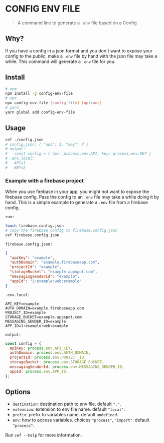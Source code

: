# CONFIG ENV FILE

> A command line to generate a `.env` file based on a Config

## Why?

If you have a config in a json format and you don't want to expose your config to the public, make a `.env` file by hand with the json file may take a while. This command will generate a `.env` file for you.

## Install

```bash
# npm
npm install -g config-env-file
# npx
npx config-env-file [config-file] [options]
# yarn
yarn global add config-env-file
```

## Usage

```bash
cef ./config.json
# config.json: { "api": 1, "key": 2 }
# output:
#   const config = { api: process.env.API, key: process.env.KEY }
# .env.local:
#   API=1
#   KEY=2
```

### Example with a firebase project

When you use firebase in your app, you might not want to expose the firebase config. Pass the config to an `.env` file may take a while doing it by hand. This is a simple example to generate a `.env` file from a firebase config.

`run:`

```bash
touch firebase.config.json
# copy the firebase config to firebase.config.json
cef firebase.config.json
```

`firebase.config.json:`

```json
{
  "apiKey": "example",
  "authDomain": "example.firebaseapp.com",
  "projectId": "example",
  "storageBucket": "example.appspot.com",
  "messagingSenderId": "example",
  "appId": "1:example:web:example"
}
```

`.env.local:`

```env
API_KEY=example
AUTH_DOMAIN=example.firebaseapp.com
PROJECT_ID=example
STORAGE_BUCKET=example.appspot.com
MESSAGING_SENDER_ID=example
APP_ID=1:example:web:example
```

`output:`

```javascript
const config = {
  apiKey: process.env.API_KEY,
  authDomain: process.env.AUTH_DOMAIN,
  projectId: process.env.PROJECT_ID,
  storageBucket: process.env.STORAGE_BUCKET,
  messagingSenderId: process.env.MESSAGING_SENDER_ID,
  appId: process.env.APP_ID,
};
```

## Options

- `destination`: destination path to env file. default `"."`.
- `extension`: extension to env file name. default `"local"`.
- `prefix`: prefix to variables name. default `undefined`.
- `env`: how to access variables. choices `"process"`, `"import"`. default `"process"`.

Run `cef --help` for more information.
